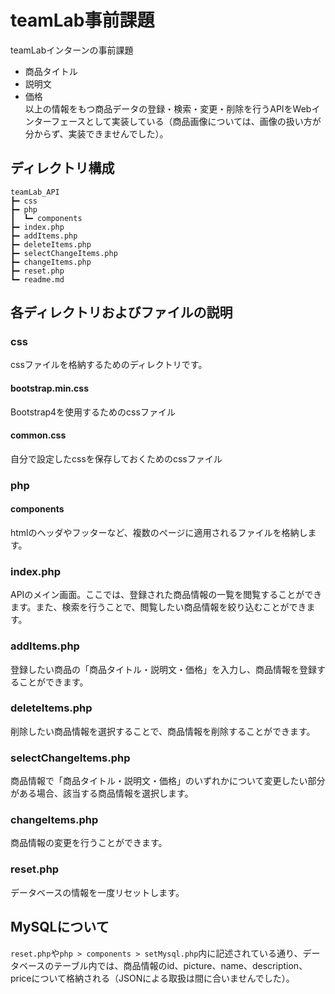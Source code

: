 # teamLab事前課題
teamLabインターンの事前課題
- 商品タイトル
- 説明文
- 価格     
以上の情報をもつ商品データの登録・検索・変更・削除を行うAPIをWebインターフェースとして実装している（商品画像については、画像の扱い方が分からず、実装できませんでした）。

## ディレクトリ構成
```
teamLab_API
┣━ css
┣━ php
┃  ┗━ components
┣━ index.php
┣━ addItems.php
┣━ deleteItems.php
┣━ selectChangeItems.php
┣━ changeItems.php
┣━ reset.php
┗━ readme.md
```

## 各ディレクトリおよびファイルの説明
### css
cssファイルを格納するためのディレクトリです。
#### bootstrap.min.css
Bootstrap4を使用するためのcssファイル

#### common.css
自分で設定したcssを保存しておくためのcssファイル

### php
#### components
htmlのヘッダやフッターなど、複数のぺージに適用されるファイルを格納します。

### index.php
APIのメイン画面。ここでは、登録された商品情報の一覧を閲覧することができます。また、検索を行うことで、閲覧したい商品情報を絞り込むことができます。

### addItems.php
登録したい商品の「商品タイトル・説明文・価格」を入力し、商品情報を登録することができます。

### deleteItems.php
削除したい商品情報を選択することで、商品情報を削除することができます。

### selectChangeItems.php
商品情報で「商品タイトル・説明文・価格」のいずれかについて変更したい部分がある場合、該当する商品情報を選択します。

### changeItems.php
商品情報の変更を行うことができます。

### reset.php
データベースの情報を一度リセットします。

## MySQLについて
`reset.php`や`php > components > setMysql.php`内に記述されている通り、データベースのテーブル内では、商品情報のid、picture、name、description、priceについて格納される（JSONによる取扱は間に合いませんでした）。
